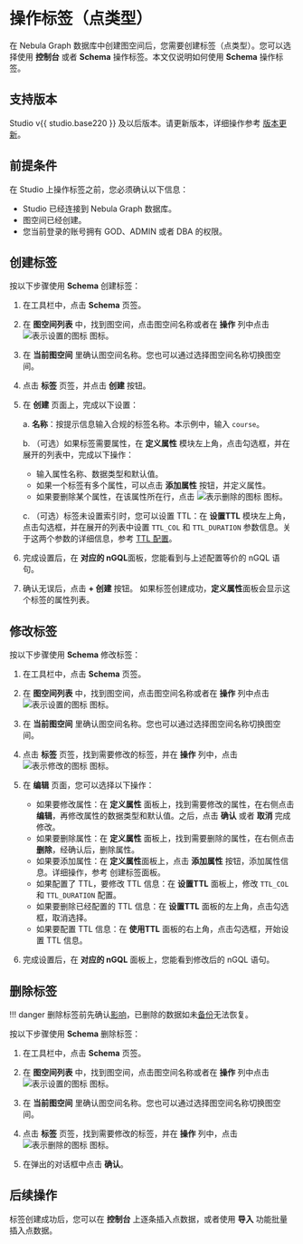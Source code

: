 # 操作标签（点类型）

在 Nebula Graph 数据库中创建图空间后，您需要创建标签（点类型）。您可以选择使用 **控制台** 或者 **Schema** 操作标签。本文仅说明如何使用 **Schema** 操作标签。

## 支持版本

Studio v{{ studio.base220 }} 及以后版本。请更新版本，详细操作参考 [版本更新](../about-studio/st-ug-check-updates.md)。

## 前提条件

在 Studio 上操作标签之前，您必须确认以下信息：

- Studio 已经连接到 Nebula Graph 数据库。
- 图空间已经创建。
- 您当前登录的账号拥有 GOD、ADMIN 或者 DBA 的权限。

## 创建标签

按以下步骤使用 **Schema** 创建标签：

1. 在工具栏中，点击 **Schema** 页签。

2. 在 **图空间列表** 中，找到图空间，点击图空间名称或者在 **操作** 列中点击 ![表示设置的图标](../figs/st-ug-018.png "设置") 图标。

3. 在 **当前图空间** 里确认图空间名称。您也可以通过选择图空间名称切换图空间。

4. 点击 **标签** 页签，并点击 **创建** 按钮。

5. 在 **创建** 页面上，完成以下设置：

   a. **名称**：按提示信息输入合规的标签名称。本示例中，输入 `course`。

   b. （可选）如果标签需要属性，在 **定义属性** 模块左上角，点击勾选框，并在展开的列表中，完成以下操作：  
      - 输入属性名称、数据类型和默认值。
      - 如果一个标签有多个属性，可以点击 **添加属性** 按钮，并定义属性。
      - 如果要删除某个属性，在该属性所在行，点击 ![表示删除的图标](../figs/st-ug-020.png "删除") 图标。
  
   c. （可选）标签未设置索引时，您可以设置 TTL：在 **设置TTL** 模块左上角，点击勾选框，并在展开的列表中设置 `TTL_COL` 和 `TTL_DURATION` 参数信息。关于这两个参数的详细信息，参考 [TTL 配置](../../3.ngql-guide/8.clauses-and-options/ttl-options.md "点击前往 Nebula Graph 网站")。

6. 完成设置后，在 **对应的 nGQL**面板，您能看到与上述配置等价的 nGQL 语句。

7. 确认无误后，点击 **+ 创建** 按钮。
   如果标签创建成功，**定义属性**面板会显示这个标签的属性列表。

## 修改标签

按以下步骤使用 **Schema** 修改标签：

1. 在工具栏中，点击 **Schema** 页签。

2. 在 **图空间列表** 中，找到图空间，点击图空间名称或者在 **操作** 列中点击 ![表示设置的图标](../figs/st-ug-018.png "设置") 图标。

3. 在 **当前图空间** 里确认图空间名称。您也可以通过选择图空间名称切换图空间。

4. 点击 **标签** 页签，找到需要修改的标签，并在 **操作** 列中，点击 ![表示修改的图标](../figs/st-ug-021.png "修改") 图标。

5. 在 **编辑** 页面，您可以选择以下操作：
   - 如果要修改属性：在 **定义属性** 面板上，找到需要修改的属性，在右侧点击 **编辑**，再修改属性的数据类型和默认值。之后，点击 **确认** 或者 **取消** 完成修改。
   - 如果要删除属性：在 **定义属性** 面板上，找到需要删除的属性，在右侧点击 **删除**，经确认后，删除属性。
   - 如果要添加属性：在 **定义属性**面板上，点击 **添加属性** 按钮，添加属性信息。详细操作，参考 创建标签面板。
   - 如果配置了 TTL，要修改 TTL 信息：在 **设置TTL** 面板上，修改 `TTL_COL` 和 `TTL_DURATION` 配置。
   - 如果要删除已经配置的 TTL 信息：在 **设置TTL** 面板的左上角，点击勾选框，取消选择。
   - 如果要配置 TTL 信息：在 **使用TTL** 面板的右上角，点击勾选框，开始设置 TTL 信息。

6. 完成设置后，在 **对应的 nGQL** 面板上，您能看到修改后的 nGQL 语句。

## 删除标签

!!! danger
    删除标签前先确认[影响](../../3.ngql-guide/10.tag-statements/2.drop-tag.md)，已删除的数据如未[备份](../../7.data-security/3.manage-snapshot.md)无法恢复。

按以下步骤使用 **Schema** 删除标签：

1. 在工具栏中，点击 **Schema** 页签。

2. 在 **图空间列表** 中，找到图空间，点击图空间名称或者在 **操作** 列中点击 ![表示设置的图标](../figs/st-ug-018.png "设置") 图标。

3. 在 **当前图空间** 里确认图空间名称。您也可以通过选择图空间名称切换图空间。

4. 点击 **标签** 页签，找到需要修改的标签，并在 **操作** 列中，点击 ![表示删除的图标](../figs/st-ug-017.png "删除") 图标。

5. 在弹出的对话框中点击 **确认**。

## 后续操作

标签创建成功后，您可以在 **控制台** 上逐条插入点数据，或者使用 **导入** 功能批量插入点数据。
